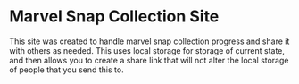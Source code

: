 # Marvel Snap Collection Site

This site was created to handle marvel snap collection progress and share it with others as needed. This uses local storage for storage of current state, and then allows you to create a share link that will not alter the local storage of people that you send this to.